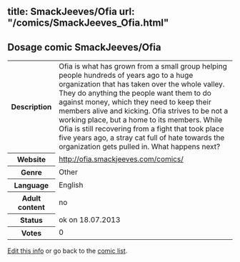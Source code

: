title: SmackJeeves/Ofia
url: "/comics/SmackJeeves_Ofia.html"
---
Dosage comic SmackJeeves/Ofia
-----------------------------------------

<p id="msg"></p>
<script type="text/javascript">
if (window.location.search === '?edit_info_mail=sent_ok') {
  var elem = document.getElementById("msg");
  elem.innerHTML = 'Edited information sucessfully sent for review, which is usually done daily. Thanks!';
  elem.className = 'ok';
}
</script>
<table class="comicinfo">
<tr>
<th>Description</th><td>Ofia is what has grown from a small group helping people hundreds of years ago to a huge organization that has taken over the whole valley. They do anything the people want them to do against money, which they need to keep their members alive and kicking. Ofia strives to be not a working place, but a home to its members. While Ofia is still recovering from a fight that took place five years ago, a stray cat full of hate towards the organization gets pulled in. What happens next?</td>
</tr>
<tr>
<th>Website</th><td><a href="http://ofia.smackjeeves.com/comics/">http://ofia.smackjeeves.com/comics/</a></td>
</tr>
<tr>
<th>Genre</th><td>Other</td>
</tr>
<tr>
<th>Language</th><td>English</td>
</tr>
<tr>
<th>Adult content</th><td>no</td>
</tr>
<tr>
<th>Status</th><td>ok on 18.07.2013</td>
</tr>
<tr>
<th>Votes</th><td>0</td>
</tr>
</table>

[Edit this info](SmackJeeves_Ofia_edit.html) or go back to the [comic list](../comic-index.html).
